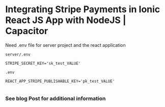 # Integrating Stripe Payments in Ionic React JS App with NodeJS | Capacitor

Need .env file for server project and the react application

`server/.env`
```
STRIPE_SECRET_KEY='sk_test_VALUE'
```


`.env`
```
REACT_APP_STRIPE_PUBLISHABLE_KEY='pk_test_VALUE'
```
<img src='' />

### See blog Post for additional information
